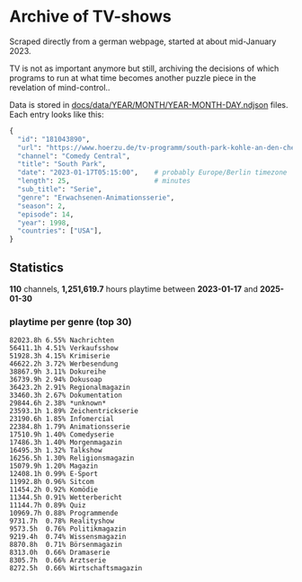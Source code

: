 # Archive of TV-shows

Scraped directly from a german webpage, started at about mid-January 2023.

TV is not as important anymore but still, archiving the decisions of which programs to run at what time
becomes another puzzle piece in the revelation of mind-control.. 

Data is stored in [docs/data/YEAR/MONTH/YEAR-MONTH-DAY.ndjson](docs/data/) files. 
Each entry looks like this:

```python
{
  "id": "181043890", 
  "url": "https://www.hoerzu.de/tv-programm/south-park-kohle-an-den-chefkoch/bid_181043890/", 
  "channel": "Comedy Central", 
  "title": "South Park", 
  "date": "2023-01-17T05:15:00",    # probably Europe/Berlin timezone 
  "length": 25,                     # minutes 
  "sub_title": "Serie", 
  "genre": "Erwachsenen-Animationsserie", 
  "season": 2, 
  "episode": 14, 
  "year": 1998, 
  "countries": ["USA"],
}
```

## Statistics

**110** channels, **1,251,619.7** hours playtime between **2023-01-17** and **2025-01-30**


### playtime per genre (top 30)

    82023.8h 6.55% Nachrichten
    56411.1h 4.51% Verkaufsshow
    51928.3h 4.15% Krimiserie
    46622.2h 3.72% Werbesendung
    38867.9h 3.11% Dokureihe
    36739.9h 2.94% Dokusoap
    36423.2h 2.91% Regionalmagazin
    33460.3h 2.67% Dokumentation
    29844.6h 2.38% *unknown*
    23593.1h 1.89% Zeichentrickserie
    23190.6h 1.85% Infomercial
    22384.8h 1.79% Animationsserie
    17510.9h 1.40% Comedyserie
    17486.3h 1.40% Morgenmagazin
    16495.3h 1.32% Talkshow
    16256.5h 1.30% Religionsmagazin
    15079.9h 1.20% Magazin
    12408.1h 0.99% E-Sport
    11992.8h 0.96% Sitcom
    11454.2h 0.92% Komödie
    11344.5h 0.91% Wetterbericht
    11144.7h 0.89% Quiz
    10969.7h 0.88% Programmende
    9731.7h  0.78% Realityshow
    9573.5h  0.76% Politikmagazin
    9219.4h  0.74% Wissensmagazin
    8870.8h  0.71% Börsenmagazin
    8313.0h  0.66% Dramaserie
    8305.7h  0.66% Arztserie
    8272.5h  0.66% Wirtschaftsmagazin
